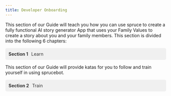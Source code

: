 ```yaml
---
title: Developer Onboarding
---
```

<style>
.guide-sections {
    display: flex;
    flex-direction: column;
    gap: 10px;
}

.section-link {
    display: flex;
    align-items: center;
    text-decoration: none;
    padding: 10px;
    border-radius: 5px;
    background-color: #f0f0f0;
    color: #333;
    transition: background-color 0.3s, transform 0.3s;
}

.section-link:hover {
    background-color: #0EDDD3;
    transform: scale(1.05); /* Slightly increase the size */
}

.section-number {
    font-weight: bold;
    margin-right: 10px;
}

.disabled {
    opacity: 0.5;
    cursor: default;
}

.disabled:hover {
    background-color: #f0f0f0;
    transform: none; /* No transformation for disabled links */
}
</style>

This section of our Guide will teach you how you can use spruce to create a fully functional AI story generator App that uses your Family Values to create a story about you and your family members. This section is divided into the following 6 chapters:

<div class="guide-sections">
    <a href="learn/" class="section-link">
        <span class="section-number">Section 1</span>
        <span class="section-title">Learn</span>
    </a>
</div>

This section of our Guide will provide katas for you to follow and train yourself in using sprucebot.

<div class="guide-sections">
    <a href="train/" class="section-link">
        <span class="section-number">Section 2</span>
        <span class="section-title">Train</span>
    </a>
</div>

<script>
    document.addEventListener('DOMContentLoaded', (event) => {
        // Select all chapter links
        const sectionLinks = document.querySelectorAll('.section-link');

        // Add a click event listener to each chapter link
        sectionLinks.forEach(link => {
            link.addEventListener('click', function(e) {
                // Prevent default action if the link is disabled
                if (this.classList.contains('disabled')) {
                    e.preventDefault();
                }
            });
        });

        // Ensure all links open in the same tab
        const allLinks = document.querySelectorAll('a');
        allLinks.forEach(link => {
            link.setAttribute('target', '_self');
        });
    });
</script>
